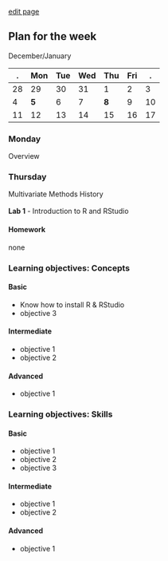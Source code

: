 [edit page](https://github.com/andkov/psy533/edit/gh-pages/1.md)


## Plan for the week 

December/January

  . | Mon  | Tue  | Wed  | Thu  | Fri  | .     
----|------|------|------|------|------|----
28  | 29   | 30   | 31   | 1    | 2    |  3  
4   |**5** | 6    | 7    |**8** |  9   | 10   
11  | 12   | 13   | 14   | 15   | 16   | 17  


### Monday
Overview

### Thursday 
Multivariate Methods History   
</br>
**Lab 1** - Introduction to R and RStudio

#### Homework 
none


### Learning objectives: Concepts


#### Basic
- Know how to install R & RStudio 
- objective 3  

#### Intermediate  
- objective 1  
- objective 2  

#### Advanced 
- objective 1     


### Learning objectives: Skills 


#### Basic
- objective 1  
- objective 2  
- objective 3  

#### Intermediate  
- objective 1  
- objective 2  

#### Advanced 
- objective 1 


